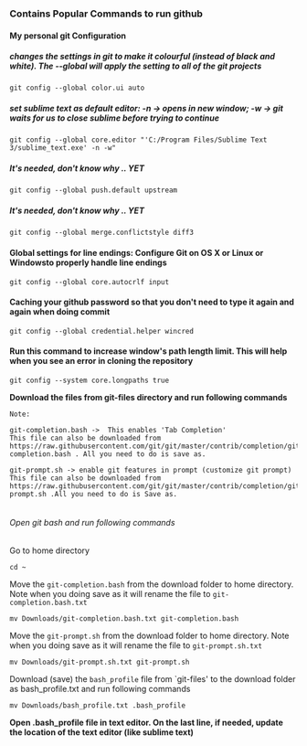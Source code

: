 ### Contains Popular Commands to run github


#### My personal git Configuration


##### changes the settings in git to make it colourful (instead of black and white). The --global will apply the setting to all of the git projects

`git config --global color.ui auto`


##### set sublime text as default editor: -n -> opens in new window; -w -> git waits for us to close sublime before trying to continue

`git config --global core.editor "'C:/Program Files/Sublime Text 3/sublime_text.exe' -n -w"`


##### It's needed, don't know why .. YET

`git config --global push.default upstream`


##### It's needed, don't know why .. YET

`git config --global merge.conflictstyle diff3`


#### Global settings for line endings:  Configure Git on OS X or Linux  or Windowsto properly handle line endings

`git config --global core.autocrlf input`


#### Caching your github password so that you don't need to type it again and again when doing commit

`git config --global credential.helper wincred`


#### Run this command to increase window's path length limit. This will help when you see an error in cloning the repository

`git config --system core.longpaths true`



**Download the files from git-files directory and run following commands**

```
Note: 

git-completion.bash ->  This enables 'Tab Completion' 
This file can also be downloaded from https://raw.githubusercontent.com/git/git/master/contrib/completion/git-completion.bash . All you need to do is save as.

git-prompt.sh -> enable git features in prompt (customize git prompt)
This file can also be downloaded from https://raw.githubusercontent.com/git/git/master/contrib/completion/git-prompt.sh .All you need to do is Save as.


```


###### Open git bash and run following commands


Go to home directory

`cd ~`

Move the `git-completion.bash` from the download folder to home directory. Note when you doing save as it will rename the file to `git-completion.bash.txt`

`mv Downloads/git-completion.bash.txt git-completion.bash`

Move the `git-prompt.sh` from the download folder to home directory. Note when you doing save as it will rename the file to `git-prompt.sh.txt`

`mv Downloads/git-prompt.sh.txt git-prompt.sh`

Download (save) the `bash_profile` file from `git-files' to the download folder as bash_profile.txt and run following commands

`mv Downloads/bash_profile.txt .bash_profile`


**Open .bash_profile file in text editor. On the last line, if needed, update the location of the text editor (like sublime text)**
